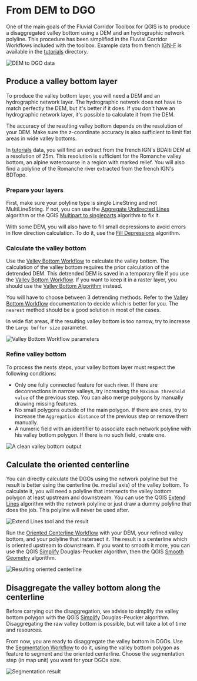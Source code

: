 # From DEM to DGO

One of the main goals of the Fluvial Corridor Toolbox for QGIS is to produce a disaggregated valley bottom using a DEM and an hydrographic network polyline. This procedure has been simplified in the Fluvial Corridor Workflows included with the toolbox. 
Example data from french [IGN-F](https://geoservices.ign.fr/) is available in the [tutorials](https://github.com/EVS-GIS/fct-qgis/tree/master/tutorials/dem_to_dgo) directory. 

![DEM to DGO data](/fct-qgis/img/dem_to_dgo_data.png)

## Produce a valley bottom layer

To produce the valley bottom layer, you will need a DEM and an hydrographic network layer. The hydrographic network does not have to match perfectly the DEM, but it's better if it does. If you don't have an hydrographic network layer, it's possible to calculate it from the DEM. 

The accuracy of the resulting valley bottom depends on the resolution of your DEM. Make sure the z-coordinate accuracy is also sufficient to limit flat areas in wide valley bottoms.

In [tutorials](https://github.com/EVS-GIS/fct-qgis/tree/master/tutorials/dem_to_dgo) data, you will find an extract from the french IGN's BDAlti DEM at a resolution of 25m. This resolution is sufficient for the Romanche valley bottom, an alpine watercourse in a region with marked relief. You will also find a polyline of the Romanche river extracted from the french IGN's BDTopo. 

### Prepare your layers

First, make sure your polyline type is single LineString and not MultiLineString. If not, you can use the [Aggregate Undirected Lines](/fct-qgis/algorithms/hydrography/AggregateUndirectedLines) algorithm or the QGIS [Multipart to singleparts](https://docs.qgis.org/latest/en/docs/user_manual/processing_algs/qgis/vectorgeometry.html#qgismultiparttosingleparts) algorithm to fix it. 

With some DEM, you will also have to fill small depressions to avoid errors in flow direction calculation. To do it, use the [Fill Depressions](/fct-qgis/algorithms/terrain/FillDepressions/) algorithm.

### Calculate the valley bottom

Use the [Valley Bottom Workflow](/fct-qgis/workflows/spatialcomponents/ValleyBottom/) to calculate the valley bottom.
The calculation of the valley bottom requires the prior calculation of the detrended DEM. This detrended DEM is saved in a temporary file if you use the [Valley Bottom Workflow](/fct-qgis/workflows/spatialcomponents/ValleyBottom/). If you want to keep it in a raster layer, you should use the [Valley Bottom Algorithm](/fct-qgis/algorithms/spatialcomponents/ValleyBottom/) instead.

You will have to choose between 3 detrending methods. Refer to the [Valley Bottom Workflow](/fct-qgis/workflows/spatialcomponents/ValleyBottom/) documentation to decide which is better for you. The ```nearest``` method should be a good solution in most of the cases. 

In wide flat areas, if the resulting valley bottom is too narrow, try to increase the ```Large buffer size``` parameter. 

![Valley Bottom Workflow parameters](/fct-qgis/img/dem_to_dgo_vb_params.png)

### Refine valley bottom

To process the nexts steps, your valley bottom layer must respect the following conditions:

- Only one fully connected feature for each river. If there are deconnections in narrow valleys, try increasing the ```Maximum threshold value``` of the previous step. You can also merge polygons by manually drawing missing features. 
- No small polygons outside of the main polygon. If there are ones, try to increase the ```Aggregation distance``` of the previous step or remove them manually.
- A numeric field with an identifier to associate each network polyline with his valley bottom polygon. If there is no such field, create one. 

![A clean valley bottom output](/fct-qgis/img/dem_to_dgo_clean_vb.png)

## Calculate the oriented centerline

You can directly calculate the DGOs using the network polyline but the result is better using the centerline (ie. medial axis) of the valley bottom. 
To calculate it, you will need a polyline that intersects the valley bottom polygon at least upstream and downstream. You can use the QGIS [Extend Lines](https://docs.qgis.org/latest/en/docs/user_manual/processing_algs/qgis/vectorgeometry.html#qgisextendlines) algorithm with the network polyline or just draw a dummy polyline that does the job. This polyline will never be used after. 

![Extend Lines tool and the result](/fct-qgis/img/dem_to_dgo_extend_lines.png)

Run the [Oriented Centerline Workflow](/fct-qgis/workflows/spatialcomponents/OrientedCenterline/) with your DEM, your refined valley bottom, and your polyline that instersect it. The result is a centerline which is oriented upstream to downstream. If you want to smooth it more, you can use the QGIS [Simplify](https://docs.qgis.org/latest/en/docs/user_manual/processing_algs/qgis/vectorgeometry.html#qgissimplifygeometries) Douglas-Peucker algorithm, then the QGIS [Smooth Geometry](https://docs.qgis.org/latest/en/docs/user_manual/processing_algs/qgis/vectorgeometry.html#qgissmoothgeometry) algorithm.

![Resulting oriented centerline](/fct-qgis/img/OrientedCenterline.png)

## Disaggregate the valley bottom along the centerline

Before carrying out the disaggregation, we advise to simplify the valley bottom polygon with the QGIS [Simplify](https://docs.qgis.org/latest/en/docs/user_manual/processing_algs/qgis/vectorgeometry.html#qgissimplifygeometries) Douglas-Peucker algorithm. Disaggregating the raw valley bottom is possible, but will take a lot of time and resources. 

From now, you are ready to disaggregate the valley bottom in DGOs. Use the [Segmentation Workflow](/fct-qgis/workflows/disaggregation/Segmentation/) to do it, using the valley bottom polygon as feature to segment and the oriented centerline. Choose the segmentation step (in map unit) you want for your DGOs size. 

![Segmentation result](/fct-qgis/img/Segmentation.png)

